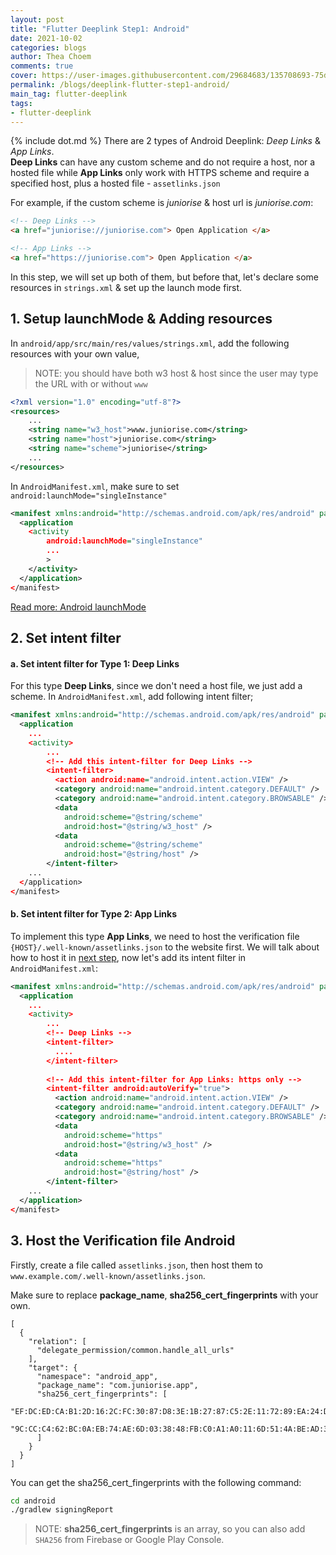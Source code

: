 ```yaml
---
layout: post
title: "Flutter Deeplink Step1: Android"
date: 2021-10-02
categories: blogs
author: Thea Choem
comments: true
cover: https://user-images.githubusercontent.com/29684683/135708693-75db1ce7-9691-4e6c-99e1-c579d2a812f4.jpeg
permalink: /blogs/deeplink-flutter-step1-android/
main_tag: flutter-deeplink
tags:
- flutter-deeplink
---
```

{% include dot.md %}
There are 2 types of Android Deeplink: _Deep Links_ & ​​_App Links_.<br>
**Deep Links** can have any custom scheme and do not require a host, nor a hosted file while **App Links** only work with HTTPS scheme and require a specified host, plus a hosted file - `assetlinks.json`

For example, if the custom scheme is _juniorise_ & host url is _juniorise.com_:
```html
<!-- Deep Links -->
<a href="juniorise://juniorise.com"> Open Application </a>

<!-- App Links -->
<a href="https://juniorise.com"> Open Application </a>
```

In this step, we will set up both of them, but before that, let's declare some resources in `strings.xml` & set up the launch mode first.

## 1. Setup launchMode & Adding resources
In `android/app/src/main/res/values/strings.xml`, add the following resources with your own value, 

> NOTE: you should have both w3 host & host since the user may type the URL with or without `www`

```xml
<?xml version="1.0" encoding="utf-8"?>
<resources>
    ...
    <string name="w3_host">www.juniorise.com</string>
    <string name="host">juniorise.com</string>
    <string name="scheme">juniorise</string>
    ...
</resources>
```

In `AndroidManifest.xml`, make sure to set `android:launchMode="singleInstance"`
```xml
<manifest xmlns:android="http://schemas.android.com/apk/res/android" package="com.vtenh.app.store">
  <application
    <activity
        android:launchMode="singleInstance"
        ...
        >
    </activity>
  </application>
</manifest>
```
<a class="primary-button mb1" href="https://medium.com/android-news/android-activity-launch-mode-e0df1aa72242">Read more: Android launchMode</a>

## 2. Set intent filter

#### a. Set intent filter for Type 1: Deep Links
For this type **Deep Links**, since we don't need a host file, we just add a scheme. In `AndroidManifest.xml`, add following intent filter;
```xml
<manifest xmlns:android="http://schemas.android.com/apk/res/android" package="com.vtenh.app.store">
  <application
    ...
    <activity>
        ...
        <!-- Add this intent-filter for Deep Links -->
        <intent-filter>
          <action android:name="android.intent.action.VIEW" />
          <category android:name="android.intent.category.DEFAULT" />
          <category android:name="android.intent.category.BROWSABLE" />
          <data
            android:scheme="@string/scheme"
            android:host="@string/w3_host" />
          <data
            android:scheme="@string/scheme"
            android:host="@string/host" />
        </intent-filter>
    ...
  </application>
</manifest>
```

#### b. Set intent filter for Type 2: App Links
To implement this type **App Links**, we need to host the verification file `{HOST}/.well-known/assetlinks.json` to the website first. We will talk about how to host it in [next step](#3-host-the-verification-file-android), now let's add its intent filter in `AndroidManifest.xml`:

```xml
<manifest xmlns:android="http://schemas.android.com/apk/res/android" package="com.vtenh.app.store">
  <application
    ...
    <activity>
        ...
        <!-- Deep Links -->
        <intent-filter>
          ....
        </intent-filter>
        
        <!-- Add this intent-filter for App Links: https only -->
        <intent-filter android:autoVerify="true">
          <action android:name="android.intent.action.VIEW" />
          <category android:name="android.intent.category.DEFAULT" />
          <category android:name="android.intent.category.BROWSABLE" />
          <data
            android:scheme="https"
            android:host="@string/w3_host" />
          <data
            android:scheme="https"
            android:host="@string/host" />
        </intent-filter>
    ...
  </application>
</manifest>
```

## 3. Host the Verification file Android
Firstly, create a file called `assetlinks.json`, then host them to `www.example.com/.well-known/assetlinks.json`. 

Make sure to replace **package_name**, **sha256_cert_fingerprints** with your own.
```
[
  {
    "relation": [
      "delegate_permission/common.handle_all_urls"
    ],
    "target": {
      "namespace": "android_app",
      "package_name": "com.juniorise.app",
      "sha256_cert_fingerprints": [
        "EF:DC:ED:CA:B1:2D:16:2C:FC:30:87:D8:3E:1B:27:87:C5:2E:11:72:89:EA:24:D1:CE:5A:7D:8D:3D:3B:05:83",
        "9C:CC:C4:62:BC:0A:EB:74:AE:6D:03:38:48:FB:C0:A1:A0:11:6D:51:4A:BE:AD:39:97:0F:D3:BF:B0:6C:89:4E"
      ]
    }
  }
]
```
You can get the sha256_cert_fingerprints with the following command:
```bash
cd android
./gradlew signingReport
```
> NOTE: **sha256_cert_fingerprints** is an array, so you can also add `SHA256` from Firebase or Google Play Console.

<!-- 
## Step 2: Setup on IOS
## Step 3: Hosting Verification File
## Step 4: ​Handling the incoming link in the app
-->